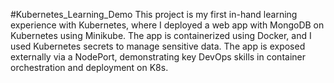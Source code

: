 #Kubernetes_Learning_Demo
This project is my first in-hand learning experience with Kubernetes, where I deployed a web app with MongoDB on Kubernetes using Minikube. The app is containerized using Docker, and I used Kubernetes secrets to manage sensitive data. The app is exposed externally via a NodePort, demonstrating key DevOps skills in container orchestration and deployment on K8s.
